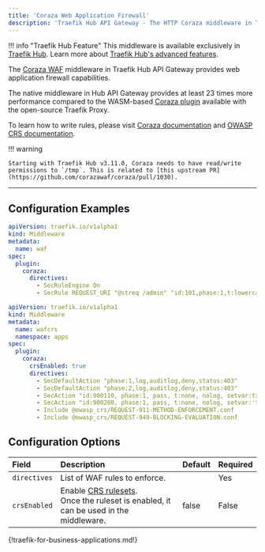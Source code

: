 ```yaml
---
title: 'Coraza Web Application Firewall'
description: 'Traefik Hub API Gateway - The HTTP Coraza middleware in Traefik Proxy provides web application firewall capabilities'
---
```


!!! info "Traefik Hub Feature"
    This middleware is available exclusively in [Traefik Hub](https://traefik.io/traefik-hub/). Learn more about [Traefik Hub's advanced features](https://doc.traefik.io/traefik-hub/api-gateway/intro).

The [Coraza WAF](https://coraza.io/) middleware in Traefik Hub API Gateway provides web application firewall capabilities.

The native middleware in Hub API Gateway  provides at least 23 times more performance compared to the
WASM-based [Coraza plugin](https://plugins.traefik.io/plugins/65f2aea146079255c9ffd1ec/coraza-waf) available with the open-source Traefik Proxy.

To learn how to write rules, please visit [Coraza documentation](https://coraza.io/docs/tutorials/introduction/ "Link to Coraza introduction tutorial") and
[OWASP CRS documentation](https://coreruleset.org/docs/ "Link to the OWAP CRS project documentation").

!!! warning

    Starting with Traefik Hub v3.11.0, Coraza needs to have read/write permissions to `/tmp`. This is related to [this upstream PR](https://github.com/corazawaf/coraza/pull/1030).

---

## Configuration Examples

```yaml tab="Deny the /admin path"
apiVersion: traefik.io/v1alpha1
kind: Middleware
metadata:
  name: waf
spec:
  plugin:
    coraza:
      directives:
        - SecRuleEngine On
        - SecRule REQUEST_URI "@streq /admin" "id:101,phase:1,t:lowercase,log,deny"
```

```yaml tab="Allow only GET methods"
apiVersion: traefik.io/v1alpha1
kind: Middleware
metadata:
  name: wafcrs
  namespace: apps
spec:
  plugin:
    coraza:
      crsEnabled: true
      directives:
        - SecDefaultAction "phase:1,log,auditlog,deny,status:403"
        - SecDefaultAction "phase:2,log,auditlog,deny,status:403"
        - SecAction "id:900110, phase:1, pass, t:none, nolog, setvar:tx.inbound_anomaly_score_threshold=5, setvar:tx.outbound_anomaly_score_threshold=4"
        - SecAction "id:900200, phase:1, pass, t:none, nolog, setvar:'tx.allowed_methods=GET'"
        - Include @owasp_crs/REQUEST-911-METHOD-ENFORCEMENT.conf
        - Include @owasp_crs/REQUEST-949-BLOCKING-EVALUATION.conf
```

## Configuration Options

| Field    | Description   | Default | Required |
|:---------|:-----------------------|:--------|:----------------------------|
| `directives` | List of WAF rules to enforce. |  | Yes |
| `crsEnabled` | Enable [CRS rulesets](https://github.com/corazawaf/coraza-coreruleset/tree/main/rules/%40owasp_crs).<br /> Once the ruleset is enabled, it can be used in the middleware. | false |  False |

{!traefik-for-business-applications.md!}
